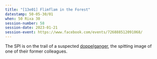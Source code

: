 ```yaml
---
title: "[13e01] Flimflam in the Forest"
datestamp: 50-05-30/01
when: 50 Rixa 30
session-number: 58
session-date: 2023-01-21
session-event: https://www.facebook.com/events/726888512091068/
---
```


The SPI is on the trail of a suspected [doppelganger](../creatures/changelings), the spitting image of one of their former colleagues.
